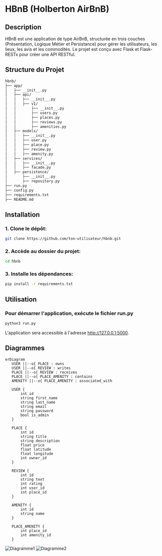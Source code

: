 # HBnB (Holberton AirBnB)

## Description

HBnB est une application de type AirBnB, structurée en trois couches (Présentation, Logique Métier et Persistance) pour gérer les utilisateurs, les lieux, les avis et les commodités. Le projet est conçu avec Flask et Flask-RESTx pour créer une API RESTful.

## Structure du Projet

```bash
hbnb/
├── app/
│   ├── __init__.py
│   ├── api/
│   │   ├── __init__.py
│   │   ├── v1/
│   │       ├── __init__.py
│   │       ├── users.py
│   │       ├── places.py
│   │       ├── reviews.py
│   │       ├── amenities.py
│   ├── models/
│   │   ├── __init__.py
│   │   ├── user.py
│   │   ├── place.py
│   │   ├── review.py
│   │   ├── amenity.py
│   ├── services/
│   │   ├── __init__.py
│   │   ├── facade.py
│   ├── persistence/
│       ├── __init__.py
│       ├── repository.py
├── run.py
├── config.py
├── requirements.txt
├── README.md
```

## Installation
### 1. Clone le dépôt:
```bash
git clone https://github.com/ton-utilisateur/hbnb.git
```
### 2. Accède au dossier du projet:
```bash
cd hbnb
```
### 3. Installe les dépendances:
```bash
pip install -r requirements.txt
```

## Utilisation
### Pour démarrer l'application, exécute le fichier **run.py**
```bash
python3 run.py
```

L'application sera accessible à l'adresse http://127.0.0.1:5000.

## Diagrammes

```mermaid
erDiagram
   USER ||--o{ PLACE : owns
   USER ||--o{ REVIEW : writes
   PLACE ||--o{ REVIEW : receives
   PLACE ||--o{ PLACE_AMENITY : contains
   AMENITY ||--o{ PLACE_AMENITY : associated_with

   USER {
       int id
       string first_name
       string last_name 
       string email
       string password
       bool is_admin
   }

   PLACE {
       int id
       string title
       string description
       float price
       float latitude
       float longitude
       int owner_id 
   }

   REVIEW {
       int id
       string text
       int rating
       int user_id
       int place_id
   }

   AMENITY {
       int id
       string name
   }

   PLACE_AMENITY {
       int place_id
       int amenity_id
   }
```
![Diagramme1](https://www.pixenli.com/image/QUlC86V6)
![Diagramme2](https://www.pixenli.com/image/WJ2FbiFz)
